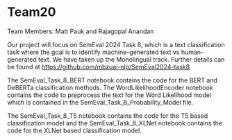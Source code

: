 # Team20
Team Members: Matt Pauk and Rajagopal Anandan

Our project will focus on SemEval 2024 Task 8, which is a text classification task where the goal is to identify machine-generated text vs human-generated text. We have taken up the Monolingual track. Further details can be found at https://github.com/mbzuai-nlp/SemEval2024-task8. 

The SemEval_Task_8_BERT notebook contains the code for the BERT and DeBERTa classification methods. The WordLikelihoodEncoder notebook contains the code to preprocess the text for the Word Likelihood model which is contained in the SemEval_Task_8_Probability_Model file.

The SemEval_Task_8_T5 notebook contains the code for the T5 based classification model and the SemEval_Task_8_XLNet notebook contains the code for the XLNet based classification model.
